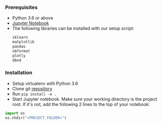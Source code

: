 ### Prerequisites
* Python 3.6 or above 
* [Jupyter Notebook](https://jupyter.org/)
* The following libraries can be installed with our setup script:
  ``` python 
  sklearn
  matplotlib
  pandas
  nbformat
  plotly
  dbnd
  ```


### Installation
* Setup virtualenv with Python 3.6 
* Clone git [repository](https://github.com/databand-ai/odsc-workshop) 
* Run `pip install -e .`
* Start Jupyter notebook. Make sure your working directory is the project root. If it's not, add the following 2 lines to the top of your notebook: 
```python
import os
os.chdir("<PROJECT_FOLDER>")
```

 